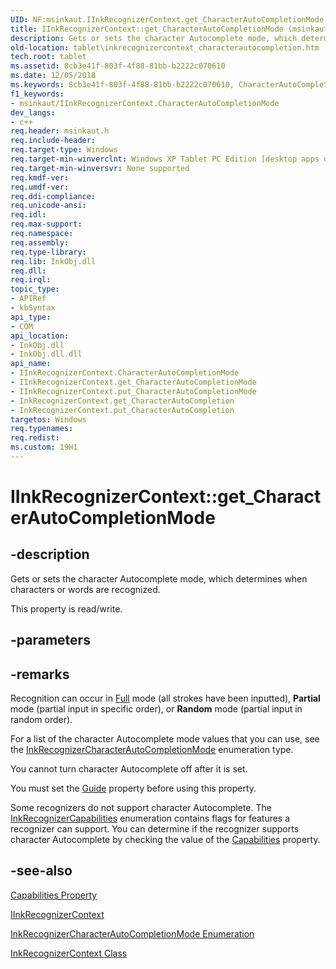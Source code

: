 ```yaml
---
UID: NF:msinkaut.IInkRecognizerContext.get_CharacterAutoCompletionMode
title: IInkRecognizerContext::get_CharacterAutoCompletionMode (msinkaut.h)
description: Gets or sets the character Autocomplete mode, which determines when characters or words are recognized.
old-location: tablet\inkrecognizercontext_characterautocompletion.htm
tech.root: tablet
ms.assetid: 8cb3e41f-803f-4f88-81bb-b2222c070610
ms.date: 12/05/2018
ms.keywords: 8cb3e41f-803f-4f88-81bb-b2222c070610, CharacterAutoCompletionMode property [Tablet PC], CharacterAutoCompletionMode property [Tablet PC],IInkRecognizerContext interface, IInkRecognizerContext interface [Tablet PC],CharacterAutoCompletionMode property, IInkRecognizerContext.CharacterAutoCompletionMode, IInkRecognizerContext.get_CharacterAutoCompletionMode, IInkRecognizerContext::CharacterAutoCompletionMode, IInkRecognizerContext::get_CharacterAutoCompletionMode, IInkRecognizerContext::put_CharacterAutoCompletionMode, InkRecognizerContext.get_CharacterAutoCompletion, InkRecognizerContext.put_CharacterAutoCompletion, get_CharacterAutoCompletionMode, msinkaut/IInkRecognizerContext::CharacterAutoCompletionMode, msinkaut/IInkRecognizerContext::get_CharacterAutoCompletionMode, msinkaut/IInkRecognizerContext::put_CharacterAutoCompletionMode, put_CharacterAutoCompletionMode, tablet.inkrecognizercontext_characterautocompletion
f1_keywords:
- msinkaut/IInkRecognizerContext.CharacterAutoCompletionMode
dev_langs:
- c++
req.header: msinkaut.h
req.include-header: 
req.target-type: Windows
req.target-min-winverclnt: Windows XP Tablet PC Edition [desktop apps only]
req.target-min-winversvr: None supported
req.kmdf-ver: 
req.umdf-ver: 
req.ddi-compliance: 
req.unicode-ansi: 
req.idl: 
req.max-support: 
req.namespace: 
req.assembly: 
req.type-library: 
req.lib: InkObj.dll
req.dll: 
req.irql: 
topic_type:
- APIRef
- kbSyntax
api_type:
- COM
api_location:
- InkObj.dll
- InkObj.dll.dll
api_name:
- IInkRecognizerContext.CharacterAutoCompletionMode
- IInkRecognizerContext.get_CharacterAutoCompletionMode
- IInkRecognizerContext.put_CharacterAutoCompletionMode
- InkRecognizerContext.get_CharacterAutoCompletion
- InkRecognizerContext.put_CharacterAutoCompletion
targetos: Windows
req.typenames: 
req.redist: 
ms.custom: 19H1
---
```


# IInkRecognizerContext::get_CharacterAutoCompletionMode


## -description



Gets or sets the character Autocomplete mode, which determines when characters or words are recognized.



This property is read/write.


## -parameters


## -remarks



Recognition can occur in <a href="https://docs.microsoft.com/windows/desktop/api/msinkaut/ne-msinkaut-inkrecognizercharacterautocompletionmode">Full</a> mode (all strokes have been inputted), <b>Partial</b> mode (partial input in specific order), or <b>Random</b> mode (partial input in random order).

For a list of the character Autocomplete mode values that you can use, see the <a href="https://docs.microsoft.com/windows/desktop/api/msinkaut/ne-msinkaut-inkrecognizercharacterautocompletionmode">InkRecognizerCharacterAutoCompletionMode</a> enumeration type.

You cannot turn character Autocomplete off after it is set.

You must set the <a href="https://docs.microsoft.com/windows/desktop/api/msinkaut/nf-msinkaut-iinkrecognizercontext-get_guide">Guide</a> property before using this property.

Some recognizers do not support character Autocomplete. The <a href="https://docs.microsoft.com/windows/desktop/api/msinkaut/ne-msinkaut-inkrecognizercapabilities">InkRecognizerCapabilities</a> enumeration contains flags for features a recognizer can support. You can determine if the recognizer supports character Autocomplete by checking the value of the <a href="https://docs.microsoft.com/windows/desktop/api/msinkaut/nf-msinkaut-iinkrecognizer-get_capabilities">Capabilities</a> property.




## -see-also




<a href="https://docs.microsoft.com/windows/desktop/api/msinkaut/nf-msinkaut-iinkrecognizer-get_capabilities">Capabilities Property</a>



<a href="https://msdn.microsoft.com/en-us/library/Mt846801(v=VS.85).aspx">IInkRecognizerContext</a>



<a href="https://docs.microsoft.com/windows/desktop/api/msinkaut/ne-msinkaut-inkrecognizercharacterautocompletionmode">InkRecognizerCharacterAutoCompletionMode Enumeration</a>



<a href="https://docs.microsoft.com/windows/desktop/tablet/inkrecognizercontext-class">InkRecognizerContext Class</a>
 

 

